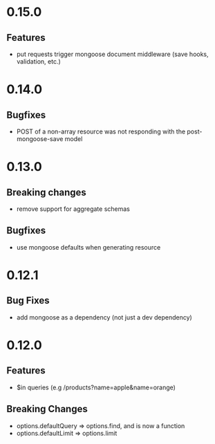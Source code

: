 # 0.15.0

## Features
- put requests trigger mongoose document middleware (save hooks, validation, etc.)

# 0.14.0

## Bugfixes
- POST of a non-array resource was not responding with the post-mongoose-save model

# 0.13.0

## Breaking changes
- remove support for aggregate schemas

## Bugfixes
- use mongoose defaults when generating resource

# 0.12.1

## Bug Fixes
- add mongoose as a dependency (not just a dev dependency)

# 0.12.0

## Features
- $in queries (e.g /products?name=apple&name=orange)

## Breaking Changes
- options.defaultQuery => options.find, and is now a function
- options.defaultLimit => options.limit
